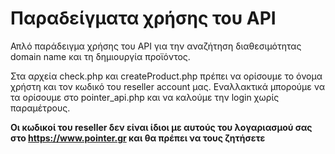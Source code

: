 # Παραδείγματα χρήσης του API
Απλό παράδειγμα χρήσης του API για την αναζήτηση διαθεσιμότητας domain name και τη δημιουργία προϊόντος.

Στα αρχεία check.php και createProduct.php πρέπει να ορίσουμε το όνομα χρήστη και τον κωδικό του reseller account μας.
Εναλλακτικά μπορούμε να τα ορίσουμε στο pointer_api.php και να καλούμε την login χωρίς παραμέτρους.

**Οι κωδικοί του reseller δεν είναι ίδιοι με αυτούς του λογαριασμού σας στο https://www.pointer.gr και θα πρέπει να τους ζητήσετε**
